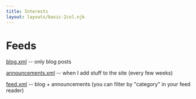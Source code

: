 ```yaml
---
title: Interests
layout: layouts/basic-2col.njk
---
```


# Feeds

[blog.xml](/feeds/blog.xml) -- only blog posts

[announcements.xml](/feeds/announcements.xml) -- when I add stuff to the site (every few weeks)

[feed.xml](/feeds/feed.xml) -- blog + announcements (you can filter by "category" in your feed reader)
